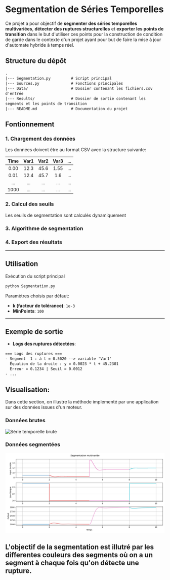 # **Segmentation de Séries Temporelles**

Ce projet a pour objectif de **segmenter des séries temporelles multivariées**, **détecter des ruptures structurelles** et **exporter les points de transition** dans le but d'utiliser ces points pour la construction de condition de garde dans le contexte d'un projet ayant pour but de faire la mise à jour d'automate hybride à temps réel.

## **Structure du dépôt**
```
.
|--- Segmentation.py         # Script principal
|--- Sources.py              # Fonctions principales
|--- Data/                   # Dossier contenant les fichiers.csv d'entrée
|--- Results/                # Dossier de sortie contenant les segments et les points de transition
|--- README.md               # Documentation du projet
```

## **Fontionnement**

### 1. **Chargement des données**
Les données doivent être au format CSV avec la structure suivante:

|   Time    |   Var1    |   Var2    |   Var3    |   ...     |
|   :---:   |   :---:   |   :---:   |   :---:   |   :---:   |
|   0.00    |   12.3    |   45.6    |   1.55    |   ...     |
|   0.01    |   12.4    |   45.7    |   1.6     |   ...     |
|   ...     |   ...     |   ...     |   ...     |   ...     |
|   1000    |   ...     |   ...     |   ...     |   ...     |


### 2. **Calcul des seuils**
Les seuils de segmentation sont calculés dynamiquement


### 3. **Algorithme de segmentation**


### 4. **Export des résultats**

---

## **Utilisation**
Exécution du script principal
```bash
python Segmentation.py
```

Paramètres choisis par défaut:
- **k (facteur de tolérance)**: `1e-3`
- **MinPoints**: `100`

---

## **Exemple de sortie**
- **Logs des ruptures détectées**:
```
=== Logs des ruptures ===
- Segment  1 : à t = 0.5020 --> variable 'Var1'
  Équation de la droite : y = 0.0023 * t + 45.2301
  Erreur = 0.1234 | Seuil = 0.0012
- ...
```

## **Visualisation**:
Dans cette section, on illustre la méthode implementé par une application sur des données issues d'un moteur.

### Données brutes
![Série temporelle brute](Engine_Timing_Results/DonnéesBrutes.png)

### Données segmentées
![Série temporelle segmentée](Engine_Timing_Results/DonnéesSegmentés.png)

L'objectif de la segmentation est illutré par les differentes couleurs des segments où on a un segment à chaque fois qu'on détecte une rupture.
---

